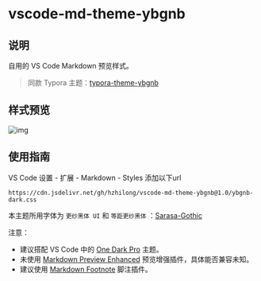 # vscode-md-theme-ybgnb

## 说明

自用的 VS Code Markdown 预览样式。

> 同款 Typora 主题：[typora-theme-ybgnb](https://github.com/hzhilong/typora-theme-ybgnb)

## 样式预览

![img](https://cdn.jsdelivr.net/gh/hzhilong/person-picture@main/img/2022-09/20220929072040-1664407241.png)

## 使用指南

VS Code 设置 - 扩展 - Markdown - Styles 添加以下url

```url
https://cdn.jsdelivr.net/gh/hzhilong/vscode-md-theme-ybgnb@1.0/ybgnb-dark.css
```

本主题所用字体为 `更纱黑体 UI` 和 `等距更纱黑体` ：[Sarasa-Gothic](https://github.com/be5invis/Sarasa-Gothic)

注意：

- 建议搭配 VS Code 中的 [One Dark Pro](https://marketplace.visualstudio.com/items?itemName=zhuangtongfa.Material-theme) 主题。
- 未使用 [Markdown Preview Enhanced](https://marketplace.visualstudio.com/items?itemName=shd101wyy.markdown-preview-enhanced) 预览增强插件，具体能否兼容未知。
- 建议使用 [Markdown Footnote](https://marketplace.visualstudio.com/items?itemName=houkanshan.vscode-markdown-footnote) 脚注插件。

